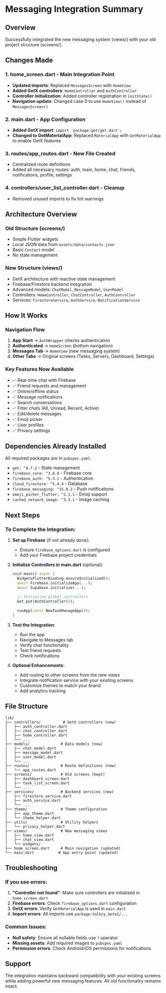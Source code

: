 # Messaging Integration Summary

## Overview
Successfully integrated the new messaging system (views/) with your old project structure (screens/).

## Changes Made

### 1. **home_screen.dart** - Main Integration Point
- **Updated imports**: Replaced `MessagesScreen` with `HomeView`
- **Added GetX controllers**: `HomeController` and `AuthController`
- **Controller initialization**: Added controller registration in `initState()`
- **Navigation update**: Changed case 0 to use `HomeView()` instead of `MessagesScreen()`

### 2. **main.dart** - App Configuration
- **Added GetX import**: `import 'package:get/get.dart';`
- **Changed to GetMaterialApp**: Replaced `MaterialApp` with `GetMaterialApp` to enable GetX features

### 3. **routes/app_routes.dart** - New File Created
- Centralized route definitions
- Added all necessary routes: auth, main, home, chat, friends, notifications, profile, settings

### 4. **controllers/user_list_controller.dart** - Cleanup
- Removed unused imports to fix lint warnings

## Architecture Overview

### Old Structure (screens/)
- Simple Flutter widgets
- Local JSON data from `assets/data/contacts.json`
- Basic `Contact` model
- No state management

### New Structure (views/)
- GetX architecture with reactive state management
- Firebase/Firestore backend integration
- Advanced models: `ChatModel`, `MessageModel`, `UserModel`
- Controllers: `HomeController`, `ChatController`, `AuthController`
- Services: `FirestoreService`, `AuthService`, `NotificationService`

## How It Works

### Navigation Flow
1. **App Start** → `AuthWrapper` checks authentication
2. **Authenticated** → `HomeScreen` (bottom navigation)
3. **Messages Tab** → `HomeView` (new messaging system)
4. **Other Tabs** → Original screens (Tasks, Servers, Dashboard, Settings)

### Key Features Now Available
- ✅ Real-time chat with Firebase
- ✅ Friend requests and management
- ✅ Online/offline status
- ✅ Message notifications
- ✅ Search conversations
- ✅ Filter chats (All, Unread, Recent, Active)
- ✅ Edit/delete messages
- ✅ Emoji picker
- ✅ User profiles
- ✅ Privacy settings

## Dependencies Already Installed
All required packages are in `pubspec.yaml`:
- `get: ^4.7.2` - State management
- `firebase_core: ^3.6.0` - Firebase core
- `firebase_auth: ^5.3.1` - Authentication
- `cloud_firestore: ^5.4.4` - Database
- `firebase_messaging: ^15.0.2` - Push notifications
- `emoji_picker_flutter: ^2.1.1` - Emoji support
- `cached_network_image: ^3.3.1` - Image caching

## Next Steps

### To Complete the Integration:

1. **Set up Firebase** (if not already done):
   - Ensure `firebase_options.dart` is configured
   - Add your Firebase project credentials

2. **Initialize Controllers in main.dart** (optional):
   ```dart
   void main() async {
     WidgetsFlutterBinding.ensureInitialized();
     await Firebase.initializeApp(...);
     await Supabase.initialize(...);
     
     // Initialize global controllers
     Get.put(AuthController());
     
     runApp(const NewTaskManageApp());
   }
   ```

3. **Test the Integration**:
   - Run the app
   - Navigate to Messages tab
   - Verify chat functionality
   - Test friend requests
   - Check notifications

4. **Optional Enhancements**:
   - Add routing to other screens from the new views
   - Integrate notification service with your existing screens
   - Customize themes to match your brand
   - Add analytics tracking

## File Structure
```
lib/
├── controllers/          # GetX controllers (new)
│   ├── auth_controller.dart
│   ├── chat_controller.dart
│   ├── home_controller.dart
│   └── ...
├── models/              # Data models (new)
│   ├── chat_model.dart
│   ├── message_model.dart
│   ├── user_model.dart
│   └── ...
├── routes/              # Route definitions (new)
│   └── app_routes.dart
├── screens/             # Old screens (kept)
│   ├── dashboard_screen.dart
│   ├── task_list_screen.dart
│   └── ...
├── services/            # Backend services (new)
│   ├── firestore_service.dart
│   ├── auth_service.dart
│   └── ...
├── theme/               # Theme configuration
│   ├── app_theme.dart
│   └── theme_helper.dart
├── utils/               # Utility helpers
│   └── privacy_helper.dart
├── views/               # New messaging views
│   ├── home_view.dart
│   ├── chat_view.dart
│   └── widgets/
├── home_screen.dart     # Main navigation (updated)
└── main.dart           # App entry point (updated)
```

## Troubleshooting

### If you see errors:
1. **"Controller not found"**: Make sure controllers are initialized in `home_screen.dart`
2. **Firebase errors**: Check `firebase_options.dart` configuration
3. **GetX errors**: Verify `GetMaterialApp` is used in `main.dart`
4. **Import errors**: All imports use `package:talkzy_beta1/...`

### Common Issues:
- **Null safety**: Ensure all nullable fields use `?` operator
- **Missing assets**: Add required images to `pubspec.yaml`
- **Permission errors**: Check Android/iOS permissions for notifications

## Support
The integration maintains backward compatibility with your existing screens while adding powerful new messaging features. All old functionality remains intact.
